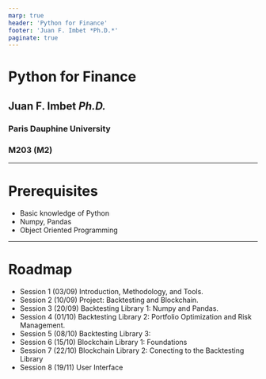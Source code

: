 ```yaml
---
marp: true
header: 'Python for Finance'
footer: 'Juan F. Imbet *Ph.D.*'
paginate: true
---
```


# Python for Finance
## Juan F. Imbet *Ph.D.*
### Paris Dauphine University
### M203 (M2) 

---
# Prerequisites

- Basic knowledge of Python
- Numpy, Pandas
- Object Oriented Programming

---
# Roadmap 

- Session 1 (03/09) Introduction, Methodology, and Tools. 
- Session 2 (10/09) Project: Backtesting and Blockchain. 
- Session 3 (20/09) Backtesting Library 1: Numpy and Pandas.
- Session 4 (01/10) Backtesting Library 2: Portfolio Optimization and Risk Management.
- Session 5 (08/10) Backtesting Library 3: 
- Session 6 (15/10) Blockchain Library 1: Foundations
- Session 7 (22/10) Blockchain Library 2: Conecting to the Backtesting Library
- Session 8 (19/11) User Interface

